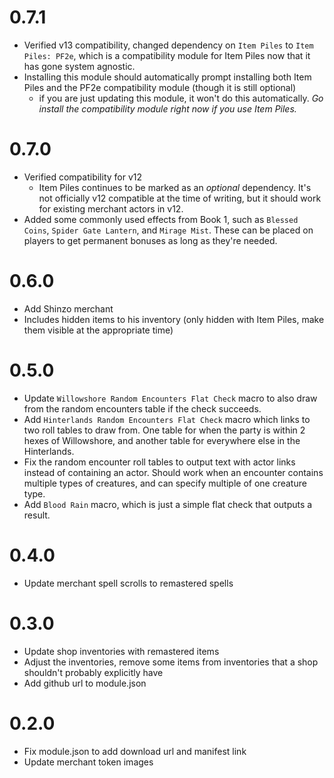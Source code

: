 # 0.7.1
- Verified v13 compatibility, changed dependency on `Item Piles` to `Item Piles: PF2e`, which is a compatibility module for Item Piles now that it has gone system agnostic.
- Installing this module should automatically prompt installing both Item Piles and the PF2e compatibility module (though it is still optional)
  - if you are just updating this module, it won't do this automatically. *Go install the compatibility module right now if you use Item Piles.*

# 0.7.0

- Verified compatibility for v12
  - Item Piles continues to be marked as an *optional* dependency. It's not officially v12 compatible at the time of writing, but it should work for existing merchant actors in v12.
- Added some commonly used effects from Book 1, such as `Blessed Coins`, `Spider Gate Lantern`, and `Mirage Mist`. These can be placed on players to get permanent bonuses as long as they're needed.

# 0.6.0

- Add Shinzo merchant
- Includes hidden items to his inventory (only hidden with Item Piles, make them visible at the appropriate time)

# 0.5.0

- Update `Willowshore Random Encounters Flat Check` macro to also draw from the random encounters table if the check succeeds.
- Add `Hinterlands Random Encounters Flat Check` macro which links to two roll tables to draw from. One table for when the party is within 2 hexes of Willowshore, and another table for everywhere else in the Hinterlands.
- Fix the random encounter roll tables to output text with actor links instead of containing an actor. Should work when an encounter contains multiple types of creatures, and can specify multiple of one creature type.
- Add `Blood Rain` macro, which is just a simple flat check that outputs a result.

# 0.4.0

- Update merchant spell scrolls to remastered spells

# 0.3.0

- Update shop inventories with remastered items
- Adjust the inventories, remove some items from inventories that a shop shouldn't probably explicitly have
- Add github url to module.json

# 0.2.0

- Fix module.json to add download url and manifest link
- Update merchant token images